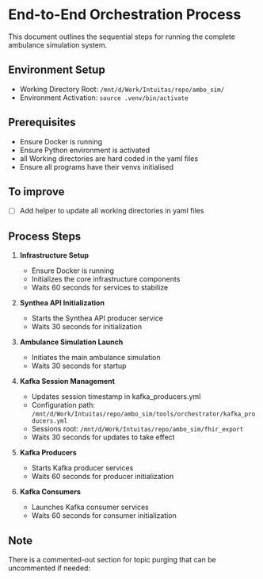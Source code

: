 # End-to-End Orchestration Process

This document outlines the sequential steps for running the complete ambulance simulation system.

## Environment Setup
- Working Directory Root: `/mnt/d/Work/Intuitas/repo/ambo_sim/`
- Environment Activation: `source .venv/bin/activate`

## Prerequisites
- Ensure Docker is running
- Ensure Python environment is activated
- all Working directories are hard coded in the yaml files
- Ensure all programs have their venvs initialised

## To improve
- [ ] Add helper to update all working directories in yaml files


## Process Steps

1. **Infrastructure Setup**
   - Ensure Docker is running
   - Initializes the core infrastructure components
   - Waits 60 seconds for services to stabilize

2. **Synthea API Initialization**
   - Starts the Synthea API producer service
   - Waits 30 seconds for initialization

3. **Ambulance Simulation Launch**
   - Initiates the main ambulance simulation
   - Waits 30 seconds for startup

4. **Kafka Session Management**
   - Updates session timestamp in kafka_producers.yml
   - Configuration path: `/mnt/d/Work/Intuitas/repo/ambo_sim/tools/orchestrator/kafka_producers.yml`
   - Sessions root: `/mnt/d/Work/Intuitas/repo/ambo_sim/fhir_export`
   - Waits 30 seconds for updates to take effect

5. **Kafka Producers**
   - Starts Kafka producer services
   - Waits 60 seconds for producer initialization

6. **Kafka Consumers**
   - Launches Kafka consumer services
   - Waits 60 seconds for consumer initialization

## Note
There is a commented-out section for topic purging that can be uncommented if needed:

